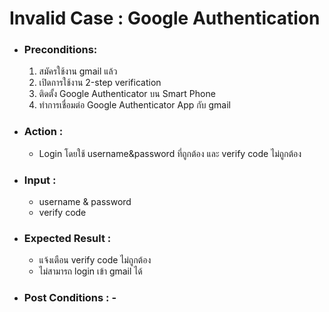 # Invalid Case : Google Authentication
* ### Preconditions:
  1. สมัครใช้งาน gmail แล้ว
  2. เปิดการใช้งาน 2-step verification
  3. ติดตั้ง Google Authenticator บน Smart Phone
  4. ทำการเชื่อมต่อ Google Authenticator App กับ gmail
  
  
* ### Action :
  - Login โดยใช้ username&password ที่ถูกต้อง และ verify code ไม่ถูกต้อง

* ### Input :
  - username & password
  - verify code


* ### Expected Result :
  - แจ้งเตือน verify code ไม่ถูกต้อง
  - ไม่สามารถ login เข้า gmail ได้


* ### Post Conditions : -
